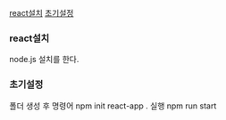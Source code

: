 [react설치](#react설치)
[초기설정](#초기설정)
### react설치

node.js 설치를 한다.

### 초기설정

폴더 생성 후 명령어 npm init react-app .
실행 npm run start

